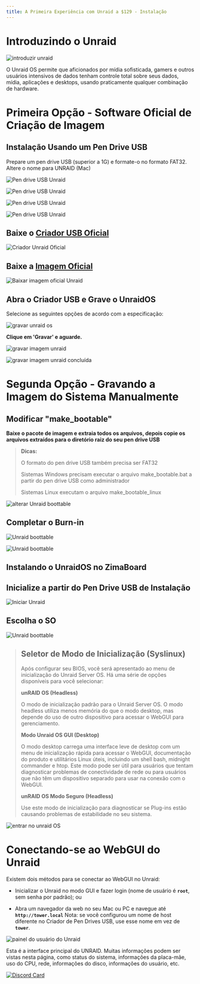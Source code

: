 ```yaml
---
title: A Primeira Experiência com Unraid a $129 - Instalação
---
```


# Introduzindo o Unraid

![introduzir unraid](/images/Unraid-First-Experience-At-$129-Installation/unraid-first-experience-at-$129-introduce-unraid.png)

O Unraid OS permite que aficionados por mídia sofisticada, gamers e outros usuários intensivos de dados tenham controle total sobre seus dados, mídia, aplicações e desktops, usando praticamente qualquer combinação de hardware.

# Primeira Opção - Software Oficial de Criação de Imagem

## Instalação Usando um Pen Drive USB

Prepare um pen drive USB (superior a 1G) e formate-o no formato FAT32. Altere o nome para UNRAID (Mac)

![Pen drive USB Unraid](/images/Unraid-First-Experience-At-$129-Installation/unraid-first-experience-at-$129-format-usb-flash-drive.png)

![Pen drive USB Unraid](/images/Unraid-First-Experience-At-$129-Installation/unraid-first-experience-at-$129-format-usb-flash-drive1.png)

![Pen drive USB Unraid](/images/Unraid-First-Experience-At-$129-Installation/unraid-first-experience-at-$129-format-usb-flash-drive2.png)

![Pen drive USB Unraid](/images/Unraid-First-Experience-At-$129-Installation/unraid-first-experience-at-$129-format-usb-flash-drive3.png)

## Baixe o [Criador USB Oficial](https://unraid.net/download)

![Criador Unraid Oficial](/images/Unraid-First-Experience-At-$129-Installation/unraid-first-experience-at-$129-download-offical-usb-creator.png)

## Baixe a [Imagem Oficial](https://unraid.net/download)

![Baixar imagem oficial Unraid](/images/Unraid-First-Experience-At-$129-Installation/unraid-first-experience-at-$129-download-offical-image.png)

## Abra o Criador USB e Grave o UnraidOS

Selecione as seguintes opções de acordo com a especificação:

![gravar unraid os](/images/Unraid-First-Experience-At-$129-Installation/unraid-first-experience-at-$129-write-unraid-os.png)

**Clique em 'Gravar' e aguarde.**

![gravar imagem unraid](/images/Unraid-First-Experience-At-$129-Installation/unraid-first-experience-at-$129-write-image.png)

![gravar imagem unraid concluída](/images/Unraid-First-Experience-At-$129-Installation/unraid-first-experience-at-$129-write-image-done.png)

# Segunda Opção - Gravando a Imagem do Sistema Manualmente

## Modificar "make_bootable"

**Baixe o pacote de imagem e extraia todos os arquivos, depois copie os arquivos extraídos para o diretório raiz do seu pen drive USB**

> **Dicas:**
>
> O formato do pen drive USB também precisa ser FAT32
>
> Sistemas Windows precisam executar o arquivo make_bootable.bat a partir do pen drive USB como administrador
>
> Sistemas Linux executam o arquivo make_bootable_linux

![alterar Unraid boottable](/images/Unraid-First-Experience-At-$129-Installation/unraid-first-experience-at-$129-click-boottable.png)

## Completar o Burn-in

![Unraid boottable](/images/Unraid-First-Experience-At-$129-Installation/unraid-first-experience-at-$129-complete-burn-in.png)

![Unraid boottable](/images/Unraid-First-Experience-At-$129-Installation/unraid-first-experience-at-$129-complete-burn-in1.png)

## Instalando o UnraidOS no ZimaBoard

## Inicialize a partir do Pen Drive USB de Instalação

![Iniciar Unraid](/images/Unraid-First-Experience-At-$129-Installation/unraid-first-experience-at-$129-usb-boot.png)

## Escolha o SO

![Unraid boottable](/images/Unraid-First-Experience-At-$129-Installation/unraid-first-experience-at-$129-usb-boot-choose-unraidos.png)

> ## Seletor de Modo de Inicialização (Syslinux)
> 
> Após configurar seu BIOS, você será apresentado ao menu de inicialização do Unraid Server OS. Há uma série de opções disponíveis para você selecionar:
>
> **unRAID OS (Headless)**
>
> O modo de inicialização padrão para o Unraid Server OS. O modo headless utiliza menos memória do que o modo desktop, mas depende do uso de outro dispositivo para acessar o WebGUI para gerenciamento.
>
> **Modo Unraid OS GUI (Desktop)**
>
> O modo desktop carrega uma interface leve de desktop com um menu de inicialização rápida para acessar o WebGUI, documentação do produto e utilitários Linux úteis, incluindo um shell bash, midnight commander e htop. Este modo pode ser útil para usuários que tentam diagnosticar problemas de conectividade de rede ou para usuários que não têm um dispositivo separado para usar na conexão com o WebGUI.
>
> **unRAID OS Modo Seguro (Headless)**
>
> Use este modo de inicialização para diagnosticar se Plug-ins estão causando problemas de estabilidade no seu sistema.

![entrar no unraid OS](/images/Unraid-First-Experience-At-$129-Installation/unraid-first-experience-at-$129-log-in-unraid-with-ip.png)

# Conectando-se ao WebGUI do Unraid

Existem dois métodos para se conectar ao WebGUI no Unraid:

- Inicializar o Unraid no modo GUI e fazer login (nome de usuário é **`root`**, sem senha por padrão); ou

- Abra um navegador da web no seu Mac ou PC e navegue até **`http://tower.local`** Nota: se você configurou um nome de host diferente no Criador de Pen Drives USB, use esse nome em vez de **`tower`**.

![painel do usuário do Unraid](/images/Unraid-First-Experience-At-$129-Installation/unraid-first-experience-at-$129-unraid-dashborad.png)

Esta é a interface principal do UNRAID. Muitas informações podem ser vistas nesta página, como status do sistema, informações da placa-mãe, uso do CPU, rede, informações do disco, informações do usuário, etc.


[![Discord Card](https://discordapp.com/api/guilds/884667213326463016/widget.png?style=banner2)](https://discord.gg/knqAbbBbeX)